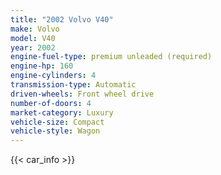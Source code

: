 ```yaml
---
title: "2002 Volvo V40"
make: Volvo
model: V40
year: 2002
engine-fuel-type: premium unleaded (required)
engine-hp: 160
engine-cylinders: 4
transmission-type: Automatic
driven-wheels: Front wheel drive
number-of-doors: 4
market-category: Luxury
vehicle-size: Compact
vehicle-style: Wagon
---
```


{{< car_info >}}

